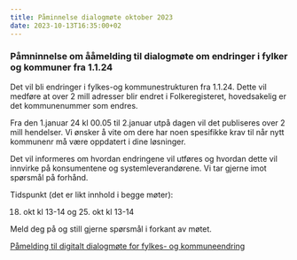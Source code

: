 ```yaml
---
title: Påminnelse dialogmøte oktober 2023
date: 2023-10-13T16:35:00+02
---
```


### Påmninnelse om ååmelding til dialogmøte om endringer i fylker og kommuner fra 1.1.24

Det vil bli endringer i fylkes-og kommunestrukturen fra 1.1.24. Dette vil medføre at over 2 mill adresser blir endret i Folkeregisteret, hovedsakelig er det kommunenummer som endres. 

Fra den 1.januar 24 kl 00.05 til 2.januar utpå dagen vil det publiseres over 2 mill hendelser. Vi ønsker å vite om dere har noen spesifikke krav til når nytt kommunenr må være oppdatert i dine løsninger.  

Det vil informeres om hvordan endringene vil utføres og hvordan dette vil innvirke på konsumentene og systemleverandørene. Vi tar gjerne imot spørsmål på forhånd.  

Tidspunkt (det er likt innhold i begge møter):

18. okt  kl 13-14 og 25. okt  kl 13-14       

Meld deg på og still gjerne spørsmål i forkant av møtet.

[Påmelding til digitalt dialogmøte for fylkes- og kommuneendring](https://forms.office.com/Pages/ResponsePage.aspx?id=tdOwyTXACEyBNnYK6MKGAJXgndFTo-ZJix4VBTmhfnFUQ0dUOU5SMU5INFhUWDUxUk9ZR1kzQVY0NS4u)

